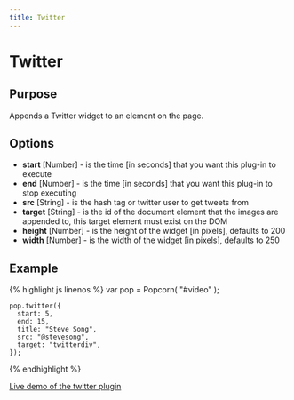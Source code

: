 ```yaml
---
title: Twitter
---
```

# Twitter #

## Purpose ##

Appends a Twitter widget to an element on the page.

## Options ##

* **start** \[Number\] - is the time \[in seconds\] that you want this plug-in to execute
* **end** \[Number\] - is the time \[in seconds\] that you want this plug-in to stop executing
* **src** \[String\] - is the hash tag or twitter user to get tweets from
* **target** \[String\] - is the id of the document element that the images are appended to, this target element must exist on the DOM
* **height** \[Number\] - is the height of the widget \[in pixels\], defaults to 200
* **width** \[Number\] - is the width of the widget \[in pixels\], defaults to 250

## Example ##

{% highlight js linenos %}
    var pop = Popcorn( "#video" );

    pop.twitter({
      start: 5,
      end: 15,
      title: "Steve Song",
      src: "@stevesong",
      target: "twitterdiv",
    });
{% endhighlight %}

[Live demo of the twitter plugin](http://jsfiddle.net/popcornjs/GhD62/)
